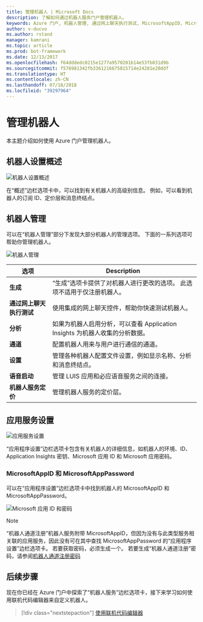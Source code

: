 ```yaml
---
title: 管理机器人 | Microsoft Docs
description: 了解如何通过机器人服务门户管理机器人。
keywords: Azure 门户, 机器人管理, 通过网上聊天执行测试, MicrosoftAppID, MicrosoftAppPassword, 应用程序设置
author: v-ducvo
ms.author: rstand
manager: kamrani
ms.topic: article
ms.prod: bot-framework
ms.date: 12/13/2017
ms.openlocfilehash: f64dddedc0215e1277a9570201b14e53fb031d9b
ms.sourcegitcommit: f576981342fb3361216675815714e24281e20ddf
ms.translationtype: HT
ms.contentlocale: zh-CN
ms.lasthandoff: 07/18/2018
ms.locfileid: "39297964"
---
```

# <a name="manage-a-bot"></a>管理机器人

本主题介绍如何使用 Azure 门户管理机器人。

## <a name="bot-settings-overview"></a>机器人设置概述

![机器人设置概述](~/media/azure-manage-a-bot/overview.png)

在“概述”边栏选项卡中，可以找到有关机器人的高级别信息。 例如，可以看到机器人的订阅 ID、定价层和消息终结点。

## <a name="bot-management"></a>机器人管理

 可以在“机器人管理”部分下发现大部分机器人的管理选项。 下面的一系列选项可帮助你管理机器人。

![机器人管理](~/media/azure-manage-a-bot/bot-management.png)

| 选项 |  Description |
| ---- | ---- |
| **生成** | “生成”选项卡提供了对机器人进行更改的选项。 此选项不适用于仅注册机器人。 |
| **通过网上聊天执行测试** | 使用集成的网上聊天控件，帮助你快速测试机器人。 |
| **分析** | 如果为机器人启用分析，可以查看 Application Insights 为机器人收集的分析数据。 |
| **通道** | 配置机器人用来与用户进行通信的通道。 |
| **设置** | 管理各种机器人配置文件设置，例如显示名称、分析和消息终结点。 |
| **语音启动** | 管理 LUIS 应用和必应语音服务之间的连接。 |
| **机器人服务定价** | 管理机器人服务的定价层。 |

## <a name="app-service-settings"></a>应用服务设置

![应用服务设置](~/media/azure-manage-a-bot/app-service-settings.png)

“应用程序设置”边栏选项卡包含有关机器人的详细信息，如机器人的环境、ID、Application Insights 密钥、Microsoft 应用 ID 和 Microsoft 应用密码。

### <a name="microsoftappid-and-microsoftapppassword"></a>MicrosoftAppID 和 MicrosoftAppPassword

可以在“应用程序设置”边栏选项卡中找到机器人的 MicrosoftAppID 和 MicrosoftAppPassword。

![Microsoft 应用 ID 和密码](~/media/azure-manage-a-bot/app-settings.png)

> [!NOTE]
> “机器人通道注册”机器人服务附带 MicrosoftAppID，但因为没有与此类型服务相关联的应用服务，因此没有可在其中查找 MicrosoftAppPassword 的“应用程序设置”边栏选项卡。 若要获取密码，必须生成一个。 若要生成“机器人通道注册”密码，请参阅[机器人通道注册密码](bot-service-quickstart-registration.md#bot-channels-registration-password)

## <a name="next-steps"></a>后续步骤
现在你已经在 Azure 门户中探索了“机器人服务”边栏选项卡，接下来学习如何使用联机代码编辑器来自定义机器人。
> [!div class="nextstepaction"]
> [使用联机代码编辑器](bot-service-build-online-code-editor.md)
